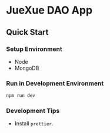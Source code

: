 # JueXue DAO App

## Quick Start

### Setup Environment

- Node
- MongoDB

### Run in Development Environment

```sh
npm run dev
```

### Development Tips

- Install `prettier`.